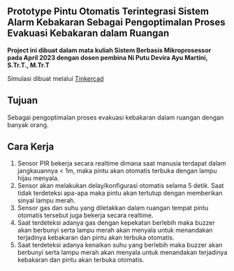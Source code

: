 ## Prototype Pintu Otomatis Terintegrasi Sistem Alarm Kebakaran Sebagai Pengoptimalan Proses Evakuasi Kebakaran dalam Ruangan

**Project ini dibuat dalam mata kuliah Sistem Berbasis Mikroprosessor pada April 2023 dengan dosen pembina Ni Putu Devira Ayu Martini, S.Tr.T., M.Tr.T**

Simulasi dibuat melalui [Tinkercad](https://www.tinkercad.com/things/7c9t1h16UOG-automatic-door-systems-with-smoke-and-fire-alarm)

## Tujuan
 Sebagai pengoptimalan proses evakuasi kebakaran dalam ruangan dengan banyak orang.
## Cara Kerja
 1. Sensor PIR bekerja secara realtime dimana saat manusia terdapat dalam jangkauannya < 1m, maka pintu akan otomatis terbuka dengan lampu hijau menyala.
 2. Sensor akan melakukan delay/konfigurasi otomatis selama 5 detik. Saat tidak terdeteksi apa-apa maka pintu akan tertutup dengan memberikan sinyal lampu merah.
 3. Sensor gas dan suhu yang diletakkan dalam ruangan tempat pintu otomatis tersebut juga bekerja secara realtime.
 4. Saat terdeteksi adanya gas dengan kepekatan berlebih maka buzzer akan berbunyi serta lampu merah akan menyala untuk menandakan terjadinya kebakaran dan pintu akan terbuka otomatis.
 5. Saat terdeteksi adanya kenaikan suhu yang berlebih maka buzzer akan berbunyi serta lampu merah akan menyala untuk menandakan terjadinya kebakaran dan pintu akan terbuka otomatis.
